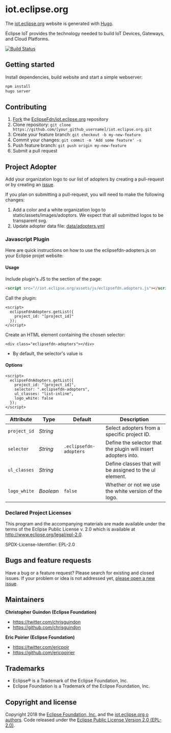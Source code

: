# iot.eclipse.org

The [iot.eclipse.org](https://iot.eclipse.org) website is generated with [Hugo](https://gohugo.io/documentation/).

Eclipse IoT provides the technology needed to build IoT Devices, Gateways, and Cloud Platforms.

[![Build Status](https://travis-ci.org/EclipseFdn/iot.eclipse.org.svg?branch=master)](https://travis-ci.org/EclipseFdn/iot.eclipse.org)

## Getting started

Install dependencies, build website and start a simple webserver:

```bash
npm install
hugo server
```

## Contributing

1. [Fork](https://help.github.com/articles/fork-a-repo/) the [EclipseFdn/iot.eclipse.org](https://github.com/EclipseFdn/iot.eclipse.org) repository
2. Clone repository: `git clone https://github.com/[your_github_username]/iot.eclipse.org.git`
3. Create your feature branch: `git checkout -b my-new-feature`
4. Commit your changes: `git commit -m 'Add some feature' -s`
5. Push feature branch: `git push origin my-new-feature`
6. Submit a pull request

## Project Adopter

Add your organization logo to our list of adopters by creating a pull-request or by creating an [issue](https://github.com/EclipseFdn/iot.eclipse.org/issues/new?template=adopter_request.md).

If you plan on submitting a pull-request, you will need to make the following changes:

1. Add a color and a white organization logo to static/assets/images/adoptors. We expect that all submitted logos to be transparent svg.
2. Update adopter data file: [data/adopters.yml](https://github.com/EclipseFdn/iot.eclipse.org/blob/master/data/adopters.yml)

### Javascript Plugin 

Here are quick instructions on how to use the eclipsefdn-adopters.js on your Eclipse projet website:

#### Usage

Include plugin's JS to the <head> section of the page:

```html
<script src="//iot.eclipse.org/assets/js/eclipsefdn.adopters.js"></script>
```

Call the plugin:

```
<script>
  eclipseFdnAdopters.getList({
    project_id: "[project_id]"
  });
</script>
```

Create an HTML element containing the chosen selector:

```
<div class="eclipsefdn-adopters"></div>
```
* By default, the selector's value is 

#### Options

```
<script>
  eclipseFdnAdopters.getList({
    project_id: "[project_id]",
    selector: ".eclipsefdn-adopters",
    ul_classes: "list-inline",
    logo_white: false
  });
</script>
```

Attribute     | Type        | Default   | Description
---           | ---         | ---       | ---
`project_id`   | *String*   | ` `    | Select adopters from a specific project ID.
`selector`   | *String*   | `.eclipsefdn-adopters`    | Define the selector that the plugin will insert adopters into.
`ul_classes`  | *String*   | ` `   | Define classes that will be assigned to the ul element.
`logo_white`  | *Boolean*   | `false`   | Whether or not we use the white version of the logo.

### Declared Project Licenses

This program and the accompanying materials are made available under the terms
of the Eclipse Public License v. 2.0 which is available at
http://www.eclipse.org/legal/epl-2.0.

SPDX-License-Identifier: EPL-2.0

## Bugs and feature requests

Have a bug or a feature request? Please search for existing and closed issues. If your problem or idea is not addressed yet, [please open a new issue](https://github.com/EclipseFdn/iot.eclipse.org/issues/new).

## Maintainers

**Christopher Guindon (Eclipse Foundation)**

- <https://twitter.com/chrisguindon>
- <https://github.com/chrisguindon>

**Eric Poirier (Eclipse Foundation)**

- <https://twitter.com/ericpoir>
- <https://github.com/ericpoirier>

## Trademarks
* Eclipse® is a Trademark of the Eclipse Foundation, Inc.
* Eclipse Foundation is a Trademark of the Eclipse Foundation, Inc.

## Copyright and license

Copyright 2018 the [Eclipse Foundation, Inc.](https://www.eclipse.org) and the [iot.eclipse.org o authors](https://github.com/EclipseFdn/iot.eclipse.org/graphs/contributors). Code released under the [Eclipse Public License Version 2.0 (EPL-2.0)](https://github.com/EclipseFdn/iot.eclipse.org/blob/src/LICENSE).
